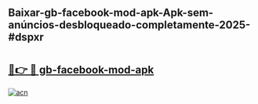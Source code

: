 ## Baixar-gb-facebook-mod-apk-Apk-sem-anúncios-desbloqueado-completamente-2025-#dspxr

# <h2><a href="https://ainizakaria.my?title=gb-facebook-mod-apk&ref=20M">🔗👉 🔴 gb-facebook-mod-apk</a></h2>

[![acn](https://github.com/user-attachments/assets/0f9c940e-d8b0-45ae-aac7-cd30a18b3e1c)](https://ainizakaria.my?title=gb-facebook-mod-apk&ref=20M)

